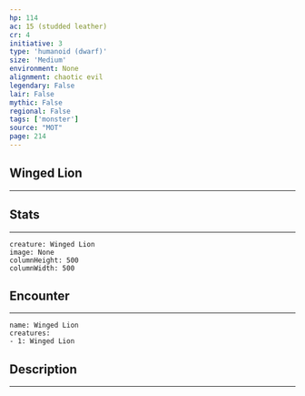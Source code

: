 ```yaml
---
hp: 114
ac: 15 (studded leather)
cr: 4
initiative: 3
type: 'humanoid (dwarf)'    
size: 'Medium'
environment: None
alignment: chaotic evil
legendary: False
lair: False
mythic: False
regional: False
tags: ['monster']
source: "MOT"
page: 214
---
```


## Winged Lion
---



## Stats
---

```statblock
creature: Winged Lion
image: None
columnHeight: 500
columnWidth: 500
```

## Encounter
---

```encounter-table
name: Winged Lion
creatures:
- 1: Winged Lion
```

## Description
---




